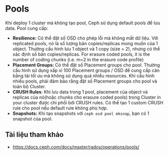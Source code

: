 # Pools

Khi deploy 1 cluster mà không tạo pool, Ceph sử dụng default pools để lưu data. Pool cung cấp:

- **Resilience:** Có thể đặt số OSD cho phép lỗi mà không mất dữ liệu. Với replicated pools, nó là số lượng bản copies/replicas mong muốn của 1 object. Thường cấu hình lưu 1 object và 1 copy (size = 2), nhưng có thể xác định số bản copies/replicas. For erasure coded pools, it is the number of coding chunks (i.e. m=2 in the erasure code profile)
- **Placement Groups:** Có thể đặt số Placement groups cho pool. Thường cấu hình sử dụng xấp xỉ 100 Placement groups / OSD để cung cấp cân bằng tải tối ưu mà không sử dụng quá nhiểu resources. Khi cấu hình nhiều pools, phải đảm bảo rằng đặt số Placement groups cho pool và toàn bộ Cluster.
- **CRUSH Rules**: Khi lưu data trong 1 pool, placement của object và replicas của nó(hoặc chunks cho erasure coded pools) trong Cluster in your cluster được chi phối bởi CRUSH rules. Có thể tạo 1 custom CRUSH rule cho pool nếu default rule không phù hợp.
- **Snapshots:** Khi tạo snapshots với `ceph osd pool mksnap`, bạn có 1 snapshot của pool.
## Tài liệu tham khảo 
- https://docs.ceph.com/docs/master/rados/operations/pools/
